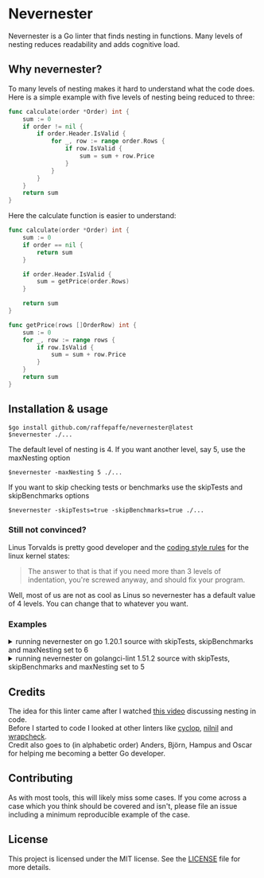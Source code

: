 # Nevernester

Nevernester is a Go linter that finds nesting in functions. Many levels of nesting
reduces readability and adds cognitive load.

## Why nevernester?

To many levels of nesting makes it hard to understand what the code does.
Here is a simple example with five levels of nesting being reduced to three:
```go
func calculate(order *Order) int {
    sum := 0
    if order != nil {
        if order.Header.IsValid {
            for _, row := range order.Rows {
                if row.IsValid {
                    sum = sum + row.Price
                }
            }
        }
    }
    return sum
}
```

Here the calculate function is easier to understand:
```go
func calculate(order *Order) int {
    sum := 0
    if order == nil {
        return sum
    }

    if order.Header.IsValid {
        sum = getPrice(order.Rows)
    }

    return sum
}

func getPrice(rows []OrderRow) int {
    sum := 0
    for _, row := range rows {
        if row.IsValid {
            sum = sum + row.Price
        }
    }
    return sum
}
```

## Installation & usage

```
$go install github.com/raffepaffe/nevernester@latest
$nevernester ./...
```

The default level of nesting is 4. If you want another level, say 5,  use the maxNesting option
```
$nevernester -maxNesting 5 ./...
```

If you want to skip checking tests or benchmarks use the skipTests and skipBenchmarks options
```
$nevernester -skipTests=true -skipBenchmarks=true ./...
```
### Still not convinced?
Linus Torvalds is pretty good developer and the 
[coding style rules](https://www.kernel.org/doc/Documentation/process/coding-style.rst) for the linux kernel states:
>The answer to that is that if you need more than 3 levels of indentation, you're screwed anyway, and should fix
your program.

Well, most of us are not as cool as Linus so nevernester has a default value of 4 levels. 
You can change that to whatever you want.

### Examples
<details>
  <summary>running nevernester on go 1.20.1 source with skipTests, skipBenchmarks and maxNesting set to 6</summary>

```
$nevernester -skipTests=true -skipBenchmarks=true -maxNesting 6 ./...
/usr/local/go/src/net/dnsclient_unix.go:595:1: calculated nesting for function goLookupIPCNAMEOrder is 7, max is 6
/usr/local/go/src/crypto/x509/parser.go:643:1: calculated nesting for function processExtensions is 7, max is 6
/usr/local/go/src/crypto/tls/handshake_messages.go:867:1: calculated nesting for function marshal is 7, max is 6
/usr/local/go/src/crypto/tls/handshake_messages.go:1085:1: calculated nesting for function marshal is 8, max is 6
/usr/local/go/src/crypto/tls/handshake_messages.go:1336:1: calculated nesting for function marshalCertificate is 9, max is 6
/usr/local/go/src/go/parser/parser.go:1055:1: calculated nesting for function parseMethodSpec is 7, max is 6
/usr/local/go/src/go/types/decl.go:836:1: calculated nesting for function declStmt is 7, max is 6
/usr/local/go/src/image/jpeg/scan.go:51:1: calculated nesting for function processSOS is 8, max is 6
/usr/local/go/src/image/png/writer.go:304:1: calculated nesting for function writeImage is 7, max is 6
/usr/local/go/src/database/sql/fakedb_test.go:881:1: calculated nesting for function QueryContext is 8, max is 6
/usr/local/go/src/go/parser/parser_test.go:360:1: calculated nesting for function getField is 9, max is 6
/usr/local/go/src/runtime/pprof/pprof_test.go:568:1: calculated nesting for function matchAndAvoidStacks is 7, max is 6
```
<br>
<br>
</details>

<details>
  <summary>running nevernester on golangci-lint 1.51.2 source with skipTests, skipBenchmarks and maxNesting set to 5</summary>

```
$nevernester -skipTests=true -skipBenchmarks=true -maxNesting 5 ./...
/Users/ralf/code/temp/golangci-lint/pkg/golinters/goanalysis/runners.go:126:1: calculated nesting for function saveIssuesToCache is 6, max is 5
/Users/ralf/code/temp/golangci-lint/pkg/golinters/deadcode.go:17:1: calculated nesting for function NewDeadcode is 6, max is 5
/Users/ralf/code/temp/golangci-lint/pkg/golinters/gocritic.go:169:1: calculated nesting for function runGocriticOnFile is 6, max is 5
/Users/ralf/code/temp/golangci-lint/pkg/golinters/gofmt_common.go:237:1: calculated nesting for function extractIssuesFromPatch is 6, max is 5
/Users/ralf/code/temp/golangci-lint/pkg/commands/version.go:35:1: calculated nesting for function initVersion is 6, max is 5
```
</details>

## Credits

The idea for this linter came after I watched [this video](https://www.youtube.com/watch?v=CFRhGnuXG-4) discussing 
nesting in code.  
Before I started to code I looked at other linters like [cyclop](https://github.com/bkielbasa/cyclop), 
[nilnil](https://github.com/Antonboom/nilnil) and [wrapcheck](https://github.com/tomarrell/wrapcheck).  
Credit also goes to (in alphabetic order) Anders, Björn, Hampus and Oscar for 
helping me becoming a better Go developer.

## Contributing

As with most tools, this will likely miss some cases. If you come across a case which you 
think should be covered and isn't, please file an issue including a minimum reproducible example of the case.

## License

This project is licensed under the MIT license. See the [LICENSE](./LICENSE) file for more
details.
